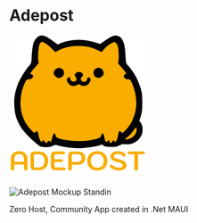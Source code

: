 # Adepost
![Adepost Fat Cat Logo](Logo.png)

![Adepost Mockup Standin](Mockup.png)

Zero Host, Community App created in .Net MAUI
